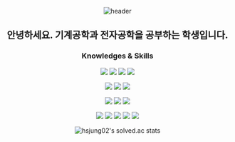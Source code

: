 <div align="center">
  
  ![header](https://capsule-render.vercel.app/api?type=slice&customColorList=0&height=300&section=header&text=Hyun-Seo%20Jung&fontSize=90)
  
  안녕하세요. 기계공학과 전자공학을 공부하는 학생입니다.
  ----
  
  ### Knowledges & Skills
  
  ![](https://img.shields.io/badge/-Statics-yellow) ![](https://img.shields.io/badge/-Dynamics-yellow) ![](https://img.shields.io/badge/-Thermodynamics-yellow) ![](https://img.shields.io/badge/-Fluid%20Mechanics-yellow)
  
  ![](https://img.shields.io/badge/-Circuit%20Theory-orange) ![](https://img.shields.io/badge/-Signals&Systems-orange) ![](https://img.shields.io/badge/-MicroCircuits-orange)
  
  ![](https://img.shields.io/badge/-CAD-brightgreen) ![](https://img.shields.io/badge/-3D%20Printing-brightgreen) ![](https://img.shields.io/badge/-Arduino&RBP-brightgreen)
  
  ![](https://img.shields.io/badge/-Python-blue) ![](https://img.shields.io/badge/-C/C++-blue) ![](https://img.shields.io/badge/-Javascript-blue) ![](https://img.shields.io/badge/-MySQL-blue) ![](https://img.shields.io/badge/-HTML/CSS-blue)
  
![hsjung02's solved.ac stats](https://github-readme-solvedac.hyp3rflow.vercel.app/api/?handle=seo)
  
</div>




<!--
**hsjung02/hsjung02** is a ✨ _special_ ✨ repository because its `README.md` (this file) appears on your GitHub profile.

Here are some ideas to get you started:

- 🔭 I’m currently working on ...
- 🌱 I’m currently learning ...
- 👯 I’m looking to collaborate on ...
- 🤔 I’m looking for help with ...
- 💬 Ask me about ...
- 📫 How to reach me: ...
- 😄 Pronouns: ...
- ⚡ Fun fact: ...
-->
